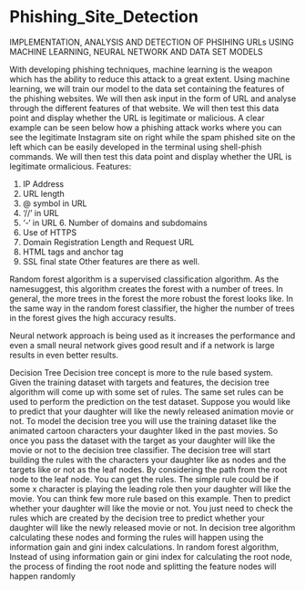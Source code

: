 # Phishing_Site_Detection
IMPLEMENTATION, ANALYSIS AND DETECTION OF PHSIHING URLs USING MACHINE LEARNING, NEURAL NETWORK AND DATA SET MODELS 

With developing phishing techniques, machine learning is the weapon which has the ability to reduce this attack to a great extent. 
Using machine learning, we will train our model to the data set containing the features of the phishing
websites. We will then ask input in the form of URL and analyse through the different features of that website. 
We will then test this data point and display whether the URL is legitimate or malicious. A clear example can be seen below how a phishing attack works where you
can see the legitimate Instagram site on right while the spam phished site on the left which can be easily developed in the terminal using shell-phish commands.
We will then test this data point and display whether the URL is legitimate ormalicious. Features:
1. IP Address
2. URL length
3. @ symbol in URL
4. ‘//’ in URL
5. ‘-‘ in URL 6. Number of domains and subdomains
7. Use of HTTPS
8. Domain Registration Length and Request URL
9. HTML tags and anchor tag
10. SSL final state Other features are there as well.


Random forest algorithm 
is a supervised classification algorithm. As the namesuggest, this algorithm creates the forest with a number of trees.
In general, the more trees in the forest the more robust the forest looks like. In the same way in the random forest classifier, the higher the number of trees in
the forest gives the high accuracy results.

Neural network 
approach is being used as it increases the performance and even a small neural network gives good result and if a network is large results in even better results.

Decision Tree 
Decision tree concept is more to the rule based system. Given the training dataset with targets and features, the decision tree algorithm will come up with some set of rules. The same set rules can be used to perform the
prediction on the test dataset. 
Suppose you would like to predict that your daughter will like the newly released animation movie or not. To model the decision tree you will use the training dataset like the animated cartoon characters your daughter liked in the
past movies.
So once you pass the dataset with the target as your daughter will like the movie or not to the decision tree classifier. The decision tree will start building the rules with the characters your daughter like as nodes and the targets like or
not as the leaf nodes. By considering the path from the root node to the leaf node. You can get the rules.
The simple rule could be if some x character is playing the leading role then your daughter will like the movie. You can think few more rule based on this example.
Then to predict whether your daughter will like the movie or not. You just need to check the rules which are created by the decision tree to predict whether your daughter will like the newly released movie or not.
In decision tree algorithm calculating these nodes and forming the rules will happen using the information gain and gini index calculations.
In random forest algorithm, Instead of using information gain or gini index for calculating the root node, the process of finding the root node and splitting the feature nodes will happen randomly
